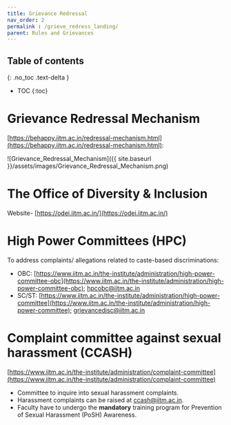 ```yaml
---
title: Grievance Redressal
nav_order: 2
permalink : /grieve_redress_landing/
parent: Rules and Grievances
---
```


## Table of contents
{: .no_toc .text-delta } 
* TOC
{:toc}

# Grievance Redressal Mechanism

[https://behappy.iitm.ac.in/redressal-mechanism.html](https://behappy.iitm.ac.in/redressal-mechanism.html):

![Grievance_Redressal_Mechanism]({{ site.baseurl }}/assets/images/Grievance_Redressal_Mechanism.png)

# The Office of Diversity & Inclusion 
Website- [https://odei.iitm.ac.in/](https://odei.iitm.ac.in/)


# High Power Committees (HPC)
To address complaints/ allegations related to caste-based discriminations:
* OBC: [https://www.iitm.ac.in/the-institute/administration/high-power-committee-obc](https://www.iitm.ac.in/the-institute/administration/high-power-committee-obc); hpcobc@iitm.ac.in
* SC/ST: [https://www.iitm.ac.in/the-institute/administration/high-power-committee](https://www.iitm.ac.in/the-institute/administration/high-power-committee); grievancedisc@iitm.ac.in 

# Complaint committee against sexual harassment (CCASH)
[https://www.iitm.ac.in/the-institute/administration/complaint-committee](https://www.iitm.ac.in/the-institute/administration/complaint-committee)

* Committee to inquire into sexual harassment complaints.
* Harassment complaints can be raised at ccash@iitm.ac.in. 
* Faculty have to undergo the **mandatory** training program for Prevention of Sexual Harassment (PoSH) Awareness. 




